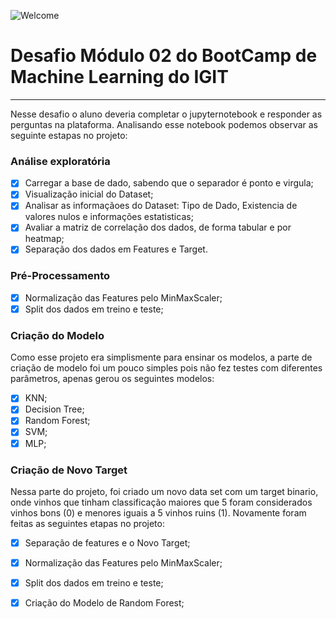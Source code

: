 

![Welcome](/Wine_Classifier__cover.png?raw=true)

# Desafio Módulo 02 do BootCamp de Machine Learning do IGIT


---

Nesse desafio o aluno deveria completar o jupyternotebook  e responder as perguntas na plataforma.
Analisando esse notebook podemos observar as seguinte estapas no projeto:

### Análise exploratória

- [x] Carregar a base de dado, sabendo que o separador é ponto e virgula;
- [x] Visualização inicial do Dataset;
- [x] Analisar as informaçãoes do Dataset: Tipo de Dado, Existencia de valores nulos e informações estatisticas;
- [X] Avaliar a matriz de correlação dos dados, de forma tabular e por heatmap;
- [x] Separação dos dados em Features e Target.

### Pré-Processamento

- [x] Normalização das Features pelo MinMaxScaler;
- [x] Split dos dados em treino e teste;

### Criação do Modelo

Como esse projeto era simplismente para ensinar os modelos, a parte de criação de modelo foi um pouco simples pois não fez testes com diferentes parâmetros,
apenas gerou os seguintes modelos:

- [x] KNN;
- [X] Decision Tree;
- [x] Random Forest;
- [x] SVM;
- [x] MLP;

### Criação de Novo Target

Nessa parte do projeto, foi criado um novo data set com um target binario, onde vinhos que tinham classificação maiores que 5 foram considerados vinhos bons (0) e menores iguais a 5 vinhos ruins (1).
Novamente foram feitas as seguintes etapas no projeto:

- [x] Separação de features e o Novo Target;
- [x] Normalização das Features pelo MinMaxScaler;
- [x] Split dos dados em treino e teste;
- [x] Criação do Modelo de Random Forest;


